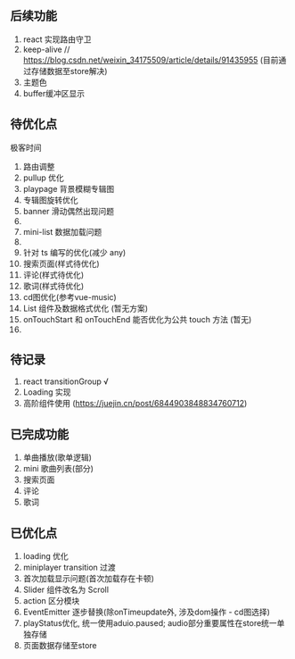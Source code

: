 ## 后续功能

1.  react 实现路由守卫
2.  keep-alive // https://blog.csdn.net/weixin_34175509/article/details/91435955 (目前通过存储数据至store解决)
3.  主题色
4.  buffer缓冲区显示

## 待优化点

极客时间

1. 路由调整
2. pullup 优化
3. playpage 背景模糊专辑图
4. 专辑图旋转优化
5. banner 滑动偶然出现问题
6. 
7. mini-list 数据加载问题
8.  
9.  针对 ts 编写的优化(减少 any)
10. 搜索页面(样式待优化)
11. 评论(样式待优化)
12. 歌词(样式待优化)
13. cd图优化(参考vue-music)
14. List 组件及数据格式优化 (暂无方案)
15. onTouchStart 和 onTouchEnd 能否优化为公共 touch 方法 (暂无)
16. 

## 待记录

1. react transitionGroup √
2. Loading 实现
3. 高阶组件使用 (https://juejin.cn/post/6844903848834760712)

## 已完成功能

1. 单曲播放(歌单逻辑)
2. mini 歌曲列表(部分)
3. 搜索页面
4. 评论
5. 歌词

## 已优化点

1. loading 优化
2. miniplayer transition 过渡
3. 首次加载显示问题(首次加载存在卡顿)
4. Slider 组件改名为 Scroll
5. action 区分模块
6. EventEmitter 逐步替换(除onTimeupdate外, 涉及dom操作 - cd图选择)
7. playStatus优化, 统一使用aduio.paused; audio部分重要属性在store统一单独存储
8. 页面数据存储至store
